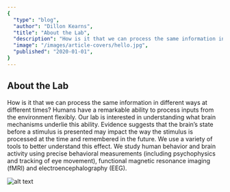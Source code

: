 ```yaml
---
{
  "type": "blog",
  "author": "Dillon Kearns",
  "title": "About the Lab",
  "description": "How is it that we can process the same information in different ways at different times?",
  "image": "/images/article-covers/hello.jpg",
  "published": "2020-01-01",
}
---
```

## About the Lab

How is it that we can process the same information in different ways at different times? Humans have a remarkable ability to process inputs from the environment flexibly. Our lab is interested in understanding what brain mechanisms underlie this ability. Evidence suggests that the brain’s state before a stimulus is presented may impact the way the stimulus is processed at the time and remembered in the future. We use a variety of tools to better understand this effect. We study human behavior and brain activity using precise behavioral measurements (including psychophysics and tracking of eye movement), functional magnetic resonance imaging (fMRI) and electroencephalography (EEG).

![alt text](https://labs.uab.edu/visscher/images/FinalParcellationFigure.png "Network")
